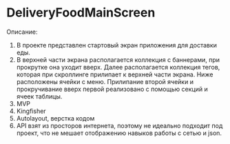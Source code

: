 # DeliveryFoodMainScreen
Описание:
1. В проекте представлен стартовый экран приложения для доставки еды.
2. В верхней части экрана располагается коллекция с баннерами, при прокрутке она уходит вверх. Далее располагается коллекция тегов, которая при скроллинге прилипает к верхней части экрана. Ниже расположены ячейки с меню. Прилипание второй ячейки и прокручивание вверх первой реализовано с помощью секций и ячеек таблицы.
3. MVP
4. Kingfisher
5. Autolayout, верстка кодом
6. API взят из просторов интернета, поэтому не идеально подходит под проект, что не мешает отображению навыков работы с сетью и json.
